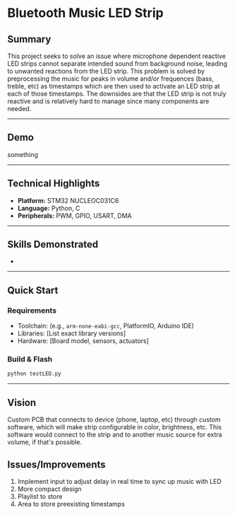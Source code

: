 # Bluetooth Music LED Strip

## Summary
This project seeks to solve an issue where microphone dependent reactive LED strips cannot separate intended sound from background noise, leading to unwanted reactions from the LED strip. This problem is solved by preprocessing the music for peaks in volume
and/or frequences (bass, treble, etc) as timestamps which are then used to activate an LED strip at each of those timestamps. The downsides are that the LED strip is not truly reactive and is relatively hard to manage since many components are needed.

---

## Demo
something

---

## Technical Highlights
- **Platform:** STM32 NUCLEOC031C6
- **Language:** Python, C
- **Peripherals:** PWM, GPIO, USART, DMA

---

## Skills Demonstrated
- 

---

## Quick Start
### Requirements
- Toolchain: (e.g., `arm-none-eabi-gcc`, PlatformIO, Arduino IDE)
- Libraries: [List exact library versions]
- Hardware: [Board model, sensors, actuators]

### Build & Flash
```bash
python testLED.py

```
---
## Vision
Custom PCB that connects to device (phone, laptop, etc) through custom software, which will make strip configurable in color, brightness, etc. This software would connect to the strip and to another music source for extra volume, if that's possible.
## Issues/Improvements
1. Implement input to adjust delay in real time to sync up music with LED
2. More compact design
3. Playlist to store 
4. Area to store preexisting timestamps
